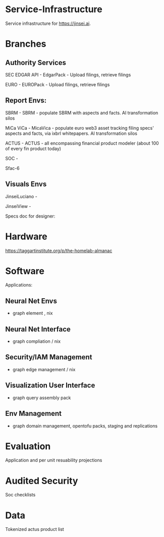 # Service-Infrastructure

Service infrastructure for  https://jinsei.ai.

# Branches

## Authority Services

SEC EDGAR API - EdgarPack - Upload filings, retrieve filings

EURO - EUROPack - Upload filings, retrieve filings

## Report Envs:

SBRM - SBRM - populate SBRM with aspects and facts. AI transformation silos

MiCa ViCa  - MicaVica - populate euro web3 asset tracking filing specs' aspects and facts, via ixbrl whitepapers. AI transformation silos 

ACTUS - ACTUS - all encompassing financial product modeler (about 100 of every fin product today)

SOC -

Sfac-6 

## Visuals Envs 

JinseiLuciano - 

JinseiView - 

Specs doc for designer: 

# Hardware

https://taggartinstitute.org/p/the-homelab-almanac

# Software

Applications:

## Neural Net Envs
 - graph element , nix

## Neural Net Interface
- graph compliation / nix

## Security/IAM Management 
- graph edge management / nix

## Visualization User Interface
- graph query assembly pack

## Env Management
- graph domain management, opentofu packs, staging and replications

# Evaluation

Application and per unit resuability projections

# Audited Security

Soc checklists

# Data

Tokenized actus product list
